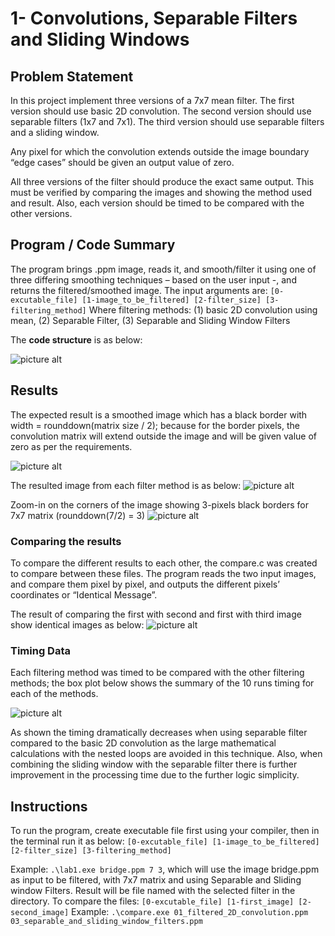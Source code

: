 # 1- Convolutions, Separable Filters and Sliding Windows
## Problem Statement
In this project implement three versions of a 7x7 mean filter. The first version should use basic 2D convolution. The second version should use separable filters (1x7 and 7x1). The third version should use separable filters and a sliding window.

Any pixel for which the convolution extends outside the image boundary “edge cases” should be given an output value of zero.

All three versions of the filter should produce the exact same output. This must be verified by comparing the images and showing the method used and result. Also, each version should be timed to be compared with the other versions.

## Program / Code Summary
The program brings .ppm image, reads it, and smooth/filter it using one of three differing smoothing techniques – based on the user input -,  and returns the filtered/smoothed image.
The input arguments are: `[0-excutable_file] [1-image_to_be_filtered] [2-filter_size] [3-filtering_method]`
Where filtering methods: (1) basic 2D convolution using mean, (2) Separable Filter, (3) Separable and Sliding Window Filters

The **code structure** is as below:

![picture alt](https://raw.githubusercontent.com/atefemran/ECE6310_Introduction_to_Computer_Vision-Fall-21/main/1-Convolution%2CSeperable%20Filters%20and%20Sliding%20Windows/images/readme-01.PNG)

## Results
The expected result is a smoothed image which has a black border with width = rounddown(matrix size / 2); because for the border pixels, the convolution matrix will extend outside the image and will be given value of zero as per the requirements.

![picture alt](https://raw.githubusercontent.com/atefemran/ECE6310_Introduction_to_Computer_Vision-Fall-21/main/1-Convolution%2CSeperable%20Filters%20and%20Sliding%20Windows/images/readme-02.PNG)

The resulted image from each filter method is as below:
![picture alt](https://raw.githubusercontent.com/atefemran/ECE6310_Introduction_to_Computer_Vision-Fall-21/main/1-Convolution%2CSeperable%20Filters%20and%20Sliding%20Windows/images/readme-03.PNG)

Zoom-in on the corners of the image showing 3-pixels black borders for 7x7 matrix (rounddown(7/2) = 3)
![picture alt](https://raw.githubusercontent.com/atefemran/ECE6310_Introduction_to_Computer_Vision-Fall-21/main/1-Convolution%2CSeperable%20Filters%20and%20Sliding%20Windows/images/readme-04.PNG)

### Comparing the results
To compare the different results to each other, the compare.c was created to compare between these files. The program reads the two input images, and compare them pixel by pixel, and outputs the different pixels’ coordinates or “Identical Message”.

The result of comparing the first with second and first with third image show identical images as below:
![picture alt](https://raw.githubusercontent.com/atefemran/ECE6310_Introduction_to_Computer_Vision-Fall-21/main/1-Convolution%2CSeperable%20Filters%20and%20Sliding%20Windows/images/readme-05.PNG)

### Timing Data
Each filtering method was timed to be compared with the other filtering methods; the box plot below shows the summary of the 10 runs timing for each of the methods.

![picture alt](https://raw.githubusercontent.com/atefemran/ECE6310_Introduction_to_Computer_Vision-Fall-21/main/1-Convolution%2CSeperable%20Filters%20and%20Sliding%20Windows/images/readme-06.PNG)

As shown the timing dramatically decreases when using separable filter compared to the basic 2D convolution as the large mathematical calculations with the nested loops are avoided in this technique. Also, when combining the sliding window with the separable filter there is further improvement in the processing time due to the further logic simplicity.

## Instructions
To run the program, create executable file first using your compiler, then in the terminal run it as below:
`[0-excutable_file] [1-image_to_be_filtered] [2-filter_size] [3-filtering_method]`

Example: `.\lab1.exe bridge.ppm 7 3`, which will use the image bridge.ppm as input to be filtered, with 7x7 matrix and using Separable and Sliding window Filters. Result will be file named with the selected filter in the directory.
To compare the files: `[0-excutable_file] [1-first_image] [2-second_image]`
Example: `.\compare.exe 01_filtered_2D_convolution.ppm 03_separable_and_sliding_window_filters.ppm`
